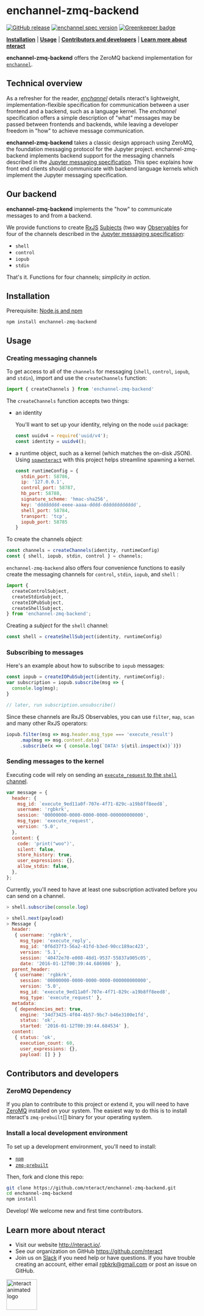 # enchannel-zmq-backend

[![GitHub release](https://img.shields.io/badge/enchannel--zmq--backend-version--latest-blue.svg)](https://github.com/nteract/enchannel-zmq-backend/releases)
[![enchannel spec version](https://img.shields.io/badge/enchannel%20spec-version%201.1-ff69b4.svg)](https://github.com/nteract/enchannel/releases)
[![Greenkeeper badge](https://badges.greenkeeper.io/nteract/enchannel-zmq-backend.svg)](https://greenkeeper.io/)

[**Installation**](#installation) | [**Usage**](#usage) |
[**Contributors and developers**](#contributors-and-developers) |
[**Learn more about nteract**](#learn-more-about-nteract)

**enchannel-zmq-backend** offers the ZeroMQ backend implementation for
[`enchannel`](https://github.com/nteract/enchannel).

## Technical overview

As a refresher for the reader, [*enchannel*][] details nteract's
lightweight, implementation-flexible specification for communication
between a user frontend and a backend, such as a language kernel. The
*enchannel* specification offers a simple description of "what"
messages may be passed between frontends and backends, while leaving
a developer freedom in "how" to achieve message communication.

**enchannel-zmq-backend** takes a classic design approach using ZeroMQ,
the foundation messaging protocol for the Jupyter project.
enchannel-zmq-backend implements backend support for the messaging
channels described in the [Jupyter messaging specification][]. This
spec explains how front end clients should communicate with
backend language kernels which implement the Jupyter messaging
specification.

## Our backend

**enchannel-zmq-backend** implements the "how" to communicate messages
to and from a backend.

We provide functions to create [RxJS](https://github.com/ReactiveX/RxJS)
[Subjects](http://reactivex.io/documentation/subject.html) (two way
[Observables](http://reactivex.io/documentation/observable.html) for
four of the channels described in the
[Jupyter messaging specification][]:

* `shell`
* `control`
* `iopub`
* `stdin`

That's it. Functions for four channels; *simplicity in action*.

## Installation

Prerequisite: [Node.js and npm](https://docs.npmjs.com/getting-started/installing-node)

`npm install enchannel-zmq-backend`

## Usage

### Creating messaging channels

To get access to all of the `channels` for messaging (`shell`, `control`,
`iopub`, and `stdin`), import and use the `createChannels` function:

```javascript
import { createChannels } from 'enchannel-zmq-backend'
```

The `createChannels` function accepts two things:

- an identity

    You'll want to set up your identity, relying on the node `uuid` package:

    ```javascript
    const uuidv4 = require('uuid/v4');
    const identity = uuidv4();
    ```

- a runtime object, such as a kernel (which matches the on-disk JSON).
  Using [`spawnteract`](https://github.com/nteract/spawnteract) with
  this project helps streamline spawning a kernel.

    ```javascript
    const runtimeConfig = {
      stdin_port: 58786,
      ip: '127.0.0.1',
      control_port: 58787,
      hb_port: 58788,
      signature_scheme: 'hmac-sha256',
      key: 'dddddddd-eeee-aaaa-dddd-dddddddddddd',
      shell_port: 58784,
      transport: 'tcp',
      iopub_port: 58785
    }
    ```

To create the channels *object*:

```javascript
const channels = createChannels(identity, runtimeConfig)
const { shell, iopub, stdin, control } = channels;
```

`enchannel-zmq-backend` also offers four convenience functions to
easily create the messaging channels for `control`, `stdin`, `iopub`,
and `shell` :

```javascript
import {
  createControlSubject,
  createStdinSubject,
  createIOPubSubject,
  createShellSubject,
} from 'enchannel-zmq-backend';
```

Creating a *subject* for the `shell` channel:

```javascript
const shell = createShellSubject(identity, runtimeConfig)
```

### Subscribing to messages

Here's an example about how to subscribe to `iopub` messages:

```javascript
const iopub = createIOPubSubject(identity, runtimeConfig);
var subscription = iopub.subscribe(msg => {
  console.log(msg);
}

// later, run subscription.unsubscribe()
```

Since these channels are RxJS Observables, you can use `filter`, `map`,
`scan` and many other RxJS operators:

```javascript
iopub.filter(msg => msg.header.msg_type === 'execute_result')
     .map(msg => msg.content.data)
     .subscribe(x => { console.log(`DATA! ${util.inspect(x)}`)})
```

### Sending messages to the kernel

Executing code will rely on sending an [`execute_request` to the `shell` channel][].

```javascript
var message = {
  header: {
    msg_id: `execute_9ed11a0f-707e-4f71-829c-a19b8ff8eed8`,
    username: 'rgbkrk',
    session: '00000000-0000-0000-0000-000000000000',
    msg_type: 'execute_request',
    version: '5.0',
  },
  content: {
    code: 'print("woo")',
    silent: false,
    store_history: true,
    user_expressions: {},
    allow_stdin: false,
  },
};
```

Currently, you'll need to have at least one subscription activated
before you can send on a channel.

```javascript
> shell.subscribe(console.log)
```

```javascript
> shell.next(payload)
> Message {
  header:
   { username: 'rgbkrk',
     msg_type: 'execute_reply',
     msg_id: '0f6d37f3-56a2-41fd-b3ed-90cc189ac423',
     version: '5.1',
     session: '40472e70-e008-48d1-9537-55837a905c05',
     date: '2016-01-12T00:39:44.686986' },
  parent_header:
   { username: 'rgbkrk',
     session: '00000000-0000-0000-0000-000000000000',
     version: '5.0',
     msg_id: 'execute_9ed11a0f-707e-4f71-829c-a19b8ff8eed8',
     msg_type: 'execute_request' },
  metadata:
   { dependencies_met: true,
     engine: '34d73425-4f04-4b57-9bc7-b46e3100e1fd',
     status: 'ok',
     started: '2016-01-12T00:39:44.684534' },
  content:
   { status: 'ok',
     execution_count: 60,
     user_expressions: {},
     payload: [] } }
```

## Contributors and developers

### ZeroMQ Dependency

If you plan to contribute to this project or extend it, you will need
to have [ZeroMQ](http://zeromq.org/intro:get-the-software) installed on
your system. The easiest way to do this is to install nteract's
`zmq-prebuilt`[] binary for your operating system.

### Install a local development environment

To set up a development environment, you'll need to install:

- [`npm`](https://docs.npmjs.com/getting-started/installing-node)
- [`zmq-prebuilt`][]

Then, fork and clone this repo:

```bash
git clone https://github.com/nteract/enchannel-zmq-backend.git
cd enchannel-zmq-backend
npm install
```

Develop! We welcome new and first time contributors.


## Learn more about nteract

- Visit our website http://nteract.io/.
- See our organization on GitHub https://github.com/nteract
- Join us on [Slack](http://slack.nteract.in/) if you need help or have
  questions. If you have trouble creating an account, either
  email rgbkrk@gmail.com or post an issue on GitHub.

<img src="https://cloud.githubusercontent.com/assets/836375/15271096/98e4c102-19fe-11e6-999a-a74ffe6e2000.gif" alt="nteract animated logo" height="80px" />


[Jupyter messaging specification]: http://jupyter-client.readthedocs.io/en/latest/messaging.html
[`execute_request` to the `shell` channel]: http://jupyter-client.readthedocs.org/en/latest/messaging.html#execute
[*enchannel*]: https://github.com/nteract/enchannel/blob/master/README.md
[`zmq-prebuilt`]: https://github.com/nteract/zmq-prebuilt
